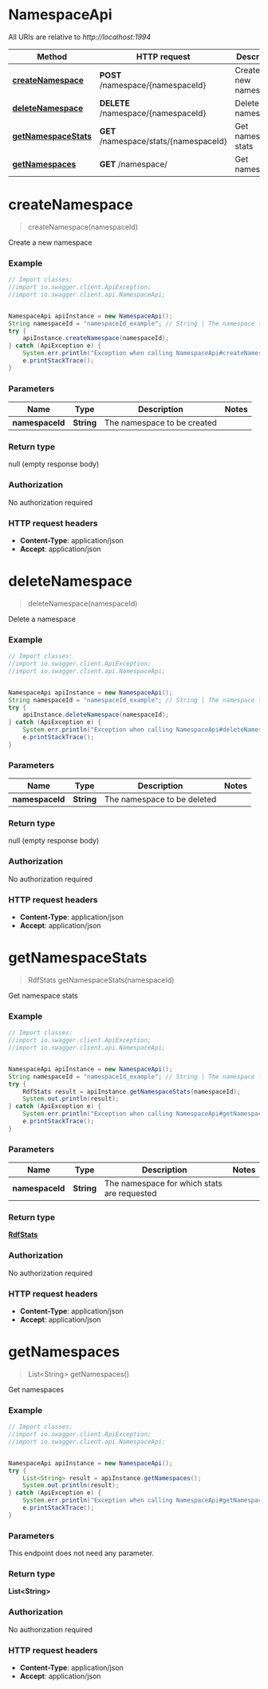 # NamespaceApi

All URIs are relative to *http://localhost:1994*

Method | HTTP request | Description
------------- | ------------- | -------------
[**createNamespace**](NamespaceApi.md#createNamespace) | **POST** /namespace/{namespaceId} | Create a new namespace
[**deleteNamespace**](NamespaceApi.md#deleteNamespace) | **DELETE** /namespace/{namespaceId} | Delete a namespace
[**getNamespaceStats**](NamespaceApi.md#getNamespaceStats) | **GET** /namespace/stats/{namespaceId} | Get namespace stats
[**getNamespaces**](NamespaceApi.md#getNamespaces) | **GET** /namespace/ | Get namespaces


<a name="createNamespace"></a>
# **createNamespace**
> createNamespace(namespaceId)

Create a new namespace



### Example
```java
// Import classes:
//import io.swagger.client.ApiException;
//import io.swagger.client.api.NamespaceApi;


NamespaceApi apiInstance = new NamespaceApi();
String namespaceId = "namespaceId_example"; // String | The namespace to be created
try {
    apiInstance.createNamespace(namespaceId);
} catch (ApiException e) {
    System.err.println("Exception when calling NamespaceApi#createNamespace");
    e.printStackTrace();
}
```

### Parameters

Name | Type | Description  | Notes
------------- | ------------- | ------------- | -------------
 **namespaceId** | **String**| The namespace to be created |

### Return type

null (empty response body)

### Authorization

No authorization required

### HTTP request headers

 - **Content-Type**: application/json
 - **Accept**: application/json

<a name="deleteNamespace"></a>
# **deleteNamespace**
> deleteNamespace(namespaceId)

Delete a namespace



### Example
```java
// Import classes:
//import io.swagger.client.ApiException;
//import io.swagger.client.api.NamespaceApi;


NamespaceApi apiInstance = new NamespaceApi();
String namespaceId = "namespaceId_example"; // String | The namespace to be deleted
try {
    apiInstance.deleteNamespace(namespaceId);
} catch (ApiException e) {
    System.err.println("Exception when calling NamespaceApi#deleteNamespace");
    e.printStackTrace();
}
```

### Parameters

Name | Type | Description  | Notes
------------- | ------------- | ------------- | -------------
 **namespaceId** | **String**| The namespace to be deleted |

### Return type

null (empty response body)

### Authorization

No authorization required

### HTTP request headers

 - **Content-Type**: application/json
 - **Accept**: application/json

<a name="getNamespaceStats"></a>
# **getNamespaceStats**
> RdfStats getNamespaceStats(namespaceId)

Get namespace stats



### Example
```java
// Import classes:
//import io.swagger.client.ApiException;
//import io.swagger.client.api.NamespaceApi;


NamespaceApi apiInstance = new NamespaceApi();
String namespaceId = "namespaceId_example"; // String | The namespace for which stats are requested
try {
    RdfStats result = apiInstance.getNamespaceStats(namespaceId);
    System.out.println(result);
} catch (ApiException e) {
    System.err.println("Exception when calling NamespaceApi#getNamespaceStats");
    e.printStackTrace();
}
```

### Parameters

Name | Type | Description  | Notes
------------- | ------------- | ------------- | -------------
 **namespaceId** | **String**| The namespace for which stats are requested |

### Return type

[**RdfStats**](RdfStats.md)

### Authorization

No authorization required

### HTTP request headers

 - **Content-Type**: application/json
 - **Accept**: application/json

<a name="getNamespaces"></a>
# **getNamespaces**
> List&lt;String&gt; getNamespaces()

Get namespaces



### Example
```java
// Import classes:
//import io.swagger.client.ApiException;
//import io.swagger.client.api.NamespaceApi;


NamespaceApi apiInstance = new NamespaceApi();
try {
    List<String> result = apiInstance.getNamespaces();
    System.out.println(result);
} catch (ApiException e) {
    System.err.println("Exception when calling NamespaceApi#getNamespaces");
    e.printStackTrace();
}
```

### Parameters
This endpoint does not need any parameter.

### Return type

**List&lt;String&gt;**

### Authorization

No authorization required

### HTTP request headers

 - **Content-Type**: application/json
 - **Accept**: application/json

